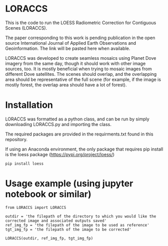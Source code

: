 # LORACCS
This is the code to run the LOESS Radiometric Correction for Contiguous Scenes (LORACCS). 

The paper corresponding to this work is pending publication in the open source International 
Journal of Applied Earth Observations and Geoinformation. The link will be pasted
here when available.

LORACCS was developed to create seamless mosaics using Planet Dove imagery from the same day,
though it should work with other image sources, too.  It is mostly beneficial when trying to 
mosaic images from different Dove satellites. The scenes should overlap, and the overlapping 
area should be representative of the full scene  (for example, if the image is mostly forest,
the overlap area should have a lot of forest).

# Installation
LORACCS was formatted as a python class, and can be run by simply downloading 
LORACCS.py and importing the class.  

The required packages are provided in the requirments.txt found in this repository. 

If using an Anaconda environment, the only package that requires pip install is the 
loess package (https://pypi.org/project/loess/)

```pip install loess```

# Usage example (using jupyter notebook or similar) 
```
from LORACCS import LORACCS

outdir = 'the filepath of the directory to which you would like the corrected image and associated outputs saved'
ref_img_fp = 'the filepath of the image to be used as reference'
tgt_img_fp = 'the filepath of the image to be corrected'

LORACCS(outdir, ref_img_fp, tgt_img_fp)
```
